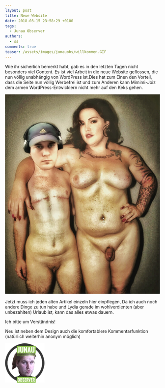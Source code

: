 ```yaml
---
layout: post
title: Neue Website
date: 2018-03-15 23:58:29 +0100
tags:
  - Junau Observer
authors:
  - ss
comments: true
teaser: /assets/images/junauobs/willkommen.GIF
---
```

Wie ihr sicherlich bemerkt habt, gab es in den letzten Tagen nicht besonders viel Content. 
Es ist viel Arbeit in die neue Website geflossen, die nun völlig unabhängig von WordPress ist.Dies hat zum Einen den Vorteil, dass die Seite nun völlig Werbefrei ist und zum Anderen kann Mimimi-Joiz dem armen WordPress-Entwicklern nicht mehr auf den Keks gehen.


![Joiz](/assets/images/junauobs/joizmumu.JPG)


Jetzt muss ich jeden alten Artikel einzeln hier einpflegen, Da ich auch noch andere Dinge zu tun habe und Lydia gerade im wohlverdienten (aber unbezahlten) Urlaub ist, kann das alles etwas dauern.

Ich bitte um Verständnis!

Neu ist neben dem Design auch die komfortablere Kommentarfunktion (natürlich weiterhin anonym möglich) 

![Schorsch](/assets/images/junauobs/IMG_0948.PNG)
